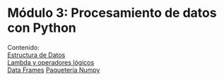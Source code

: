 # Módulo 3: Procesamiento de datos con Python

Contenido: \
[Estructura de Datos](https://github.com/LIZZETHGOMEZ/BEDU-Santander-2021/blob/main/Procesamiento%20de%20datos%20con%20Python/Sesion_2%20Estructura_de_Datos.ipynb) \
[Lambda y operadores lógicos](https://github.com/LIZZETHGOMEZ/BEDU-Santander-2021/blob/main/Procesamiento%20de%20datos%20con%20Python/Sesion_3_Lambda_y_operadores_l%C3%B3gicos.ipynb) \
[Data Frames](https://github.com/LIZZETHGOMEZ/BEDU-Santander-2021/blob/main/Procesamiento%20de%20datos%20con%20Python/Sesion_4_Data_Frames.ipynb)
[Paquetería Numpy](https://github.com/LIZZETHGOMEZ/BEDU-Santander-2021/blob/main/Procesamiento%20de%20datos%20con%20Python/Sesion_5_Numpy.ipynb)
